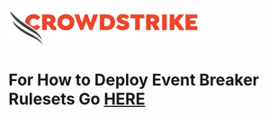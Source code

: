 <img src="https://github.com/CrowdStrike/CrowdStream_and_Cribl-Stream_CrowdStrike_Wiki/blob/main/Visuals/cs-logo.png" width=70% height=70%> 

# For How to Deploy Event Breaker Rulesets Go [HERE](https://github.com/CrowdStrike/CrowdStream_and_Cribl-Stream_CrowdStrike_Wiki/wiki/How-to-Deploy-Event-Breakers)
